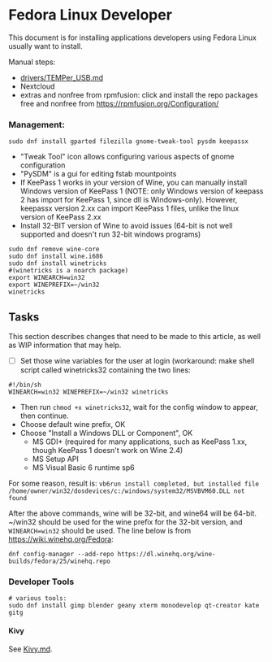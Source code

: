 # Fedora Linux Developer

This document is for installing applications developers using Fedora
Linux usually want to install.

Manual steps:
- [drivers/TEMPer_USB.md](drivers/TEMPer_USB.md)
- Nextcloud
- extras and nonfree from rpmfusion: click and install the repo packages free and nonfree from https://rpmfusion.org/Configuration/

### Management:
```
sudo dnf install gparted filezilla gnome-tweak-tool pysdm keepassx
```
- "Tweak Tool" icon allows configuring various aspects of gnome configuration
- "PySDM" is a gui for editing fstab mountpoints
- If KeePass 1 works in your version of Wine, you can manually install Windows version of KeePass 1 (NOTE: only Windows version of keepass 2 has import for KeePass 1, since dll is Windows-only). However, keepassx version 2.xx can import KeePass 1 files, unlike the linux version of KeePass 2.xx
- Install 32-BIT version of Wine to avoid issues (64-bit is not well supported and doesn't run 32-bit windows programs)
```
sudo dnf remove wine-core
sudo dnf install wine.i686
sudo dnf install winetricks
#(winetricks is a noarch package)
export WINEARCH=win32
export WINEPREFIX=~/win32
winetricks
```

## Tasks
This section describes changes that need to be made to this article, as
well as WIP information that may help.

- [ ] Set those wine variables for the user at login (workaround: make shell script called winetricks32 containing the two lines:
```
#!/bin/sh
WINEARCH=win32 WINEPREFIX=~/win32 winetricks
```
* Then run `chmod +x winetricks32`, wait for the config window to appear, then continue.
* Choose default wine prefix, OK
* Choose "Install a Windows DLL or Component", OK
  * MS GDI+ (required for many applications, such as KeePass 1.xx, though KeePass 1 doesn't work on Wine 2.4)
  * MS Setup API
  * MS Visual Basic 6 runtime sp6

For some reason, result is: `vb6run install completed, but installed file /home/owner/win32/dosdevices/c:/windows/system32/MSVBVM60.DLL not found`

After the above commands, wine will be 32-bit, and wine64 will be 64-bit. ~/win32 should be used for the wine prefix for the 32-bit version, and `WINEARCH=win32` should be used.
The line below is from <https://wiki.winehq.org/Fedora>:
```
dnf config-manager --add-repo https://dl.winehq.org/wine-builds/fedora/25/winehq.repo
```

### Developer Tools
```
# various tools:
sudo dnf install gimp blender geany xterm monodevelop qt-creator kate gitg
```

#### Kivy
See [Kivy.md](Kivy.md).
